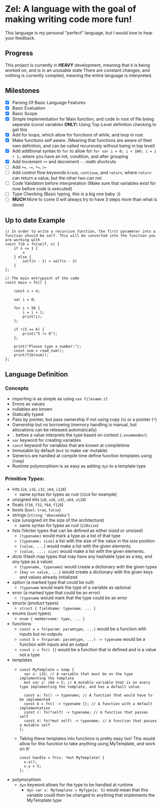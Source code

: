 # Zel: A language with the goal of making writing code more fun!
This language is my personal "perfect" language, but I would love to hear your feedback.

## Progress
This project is currently in **HEAVY** development, meaning that it is being worked on, and is in an unusable state
There are constant changes, and nothing is currently compiled, meaning the entire language is interpreted.

## Milestones
- [x] Parsing Of Basic Language Features
- [x] Basic Evaluation
- [x] Basic Scope
- [x] Simple Implementation for Main function, and code in root of file being seperate (const variables **ONLY**) Using Top-Level definition checking to get this
- [x] Add for loops, which allow for functions of while, and loop in rust
- [x] Make functions self aware. (Meaning that functions are aware of their own definition, and can be called recursively without being in top level)
- [x] Add additional syntax to `for` to allow for `for var i = 0; i < 100; i = i + 1;` where you have an init, condition, and after grouping
- [x] Add Increment `++` and decrement `--` math shortcuts
- [ ] Add `+=`, `-=`, `*=`, `/=`
- [ ] Add control flow keywords `break`, `continue`, and `return`, where `return` can return a value, but the other two can not.
- [ ] Code Validation before interpretation (Make sure that variables exist for now before code is executed)
- [ ] Type Checking (Basic typing, this is a big one baby :))
- [ ] **MUCH** More to come (I will always try to have 3 steps more than what is done)

## Up to date Example
```
// In order to write a recursive function, the first parameter into a function should be self. This will be converted into the function you are working with
const fib = fn(self, n) {
	if n <= 1 {
		n
	} else {
		self(n - 1) + self(n - 2)
	}
};

// The main entrypoint of the code
const main = fn() {

	const x = 4;

	var i = 0;

	for i < 50 {
		i = i + 1;
		print(i);
	};

	if !(5 == 6) {
		print("5 != 6");
	};

 	print("Please type a number:");
	const num = read_num();
	print(fib(num));
};

```

## Language Definition

### Concepts
- importing is as simple as using `use filename.zl`
- Errors as values
- nullables are known
- Statically typed
- Pass by pointer, but pass ownership if not using copy (`%`) or a pointer (`*`)
- Ownership but no borrowing (memory handling is manual, but allocations can be released automatically)
- `.` before a value interprets the type based on context (`.enummember`)
- `var` keyword for creating variables
- `const` keyword for variables that are known at compiletime
- Immutable by default (`mut` to make var mutable)
- Generics are handled at compile time define function templates using (`temp`)
- Runtime polymorphism is as easy as adding `dyn` to a template type

### Primitive Types:
- ints (`i8`, `i16`, `i32`, `i64`, `i128`)
  - same syntax for types as rust (`15i8` for example)
- unsigned ints (`u8`, `u16`, `u32`, `u64`, `u128`)
- floats (`f16`, `f32`, `f64`, `f128`)
- bools (`bool`: `true`, `false`)
- strings (`string`: `"abacadaba"`)
- size (unsigned int the size of the architecture)
  - same syntax for types as rust (`120size`)
- lists (Vector types that can be defined as either sized or unsized)
  - `[typename]` would mark a type as a list of that type
  - `[typename; size]` a list with the size of the value in the size position
  - `[value, ...]` would make a list with the given elements.
  - `[value, ...; size]` would make a list with the given elements.
- dicts (Hash map types that may have any hashable type as a key, and any type as a value)
  - `{typename, typename}` would create a dictionary with the given types
  - `{key => value, ...}` would create a dictionary with the given keys and values already initialized
- option (a marked type that could be null)
  - `?typename` would mark the type of a variable as optional
- error (a marked type that could be an error)
  - `!typename` woiuld mark that the type could be an error
- structs (product types)
  - `struct { fieldname: typename, ... }`
- enums (sum types)
  - `enum { membername: type, ... }`
- functions
  - `const a = fn(param: paramtype, ...)` would be a function with inputs but no outputs
  - `const b = fn(param: paramtype, ...) -> typename` would be a function with inputs and an output
  - `const c = fn() {}` would be a function that is defined and is a value not a type
- templates
  - ```
    const MyTemplate = temp {
      var x: i32; // A variable that must be on the type implementing the template
      mut var y: i64 = 5; // A mutable variable that is on every type implementing the template, and has a default value.

      const a: fn() -> typename; // A function that would have to be implemented
      const b = fn() -> typename {}; // A function with a default implementation
      const c: fn(*self) -> typename; // A function that passes self
      const d: fn(*mut self) -> typename; // A function that passes a mutable self
    };
    ```
  - Taking these templates into functions is pretty easy too!
    This would allow for this function to take anything using MyTemplate, and work on it!
    ```
    const handle = fn(x: *mut MyTemplate) {
      x.a();
      x.y = 5;
    };
    ```
- polymorphism
  - `dyn` keyword allows for the type to be handled at runtime
    - `dyn var x: MyTemplate = MyType{a: 5}` would mean that this variable could then be changed to anything that implements the MyTemplate type
